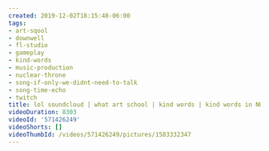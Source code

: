 ```yaml
---
created: 2019-12-02T18:15:48-06:00
tags:
- art-sqool
- downwell
- fl-studio
- gameplay
- kind-words
- music-production
- nuclear-throne
- song-if-only-we-didnt-need-to-talk
- song-time-echo
- twitch
title: lol soundcloud | what art school | kind words | kind words in NUCLEAR THRONE
videoDuration: 8303
videoId: '571426249'
videoShorts: []
videoThumbId: /videos/571426249/pictures/1583332347
---
```


